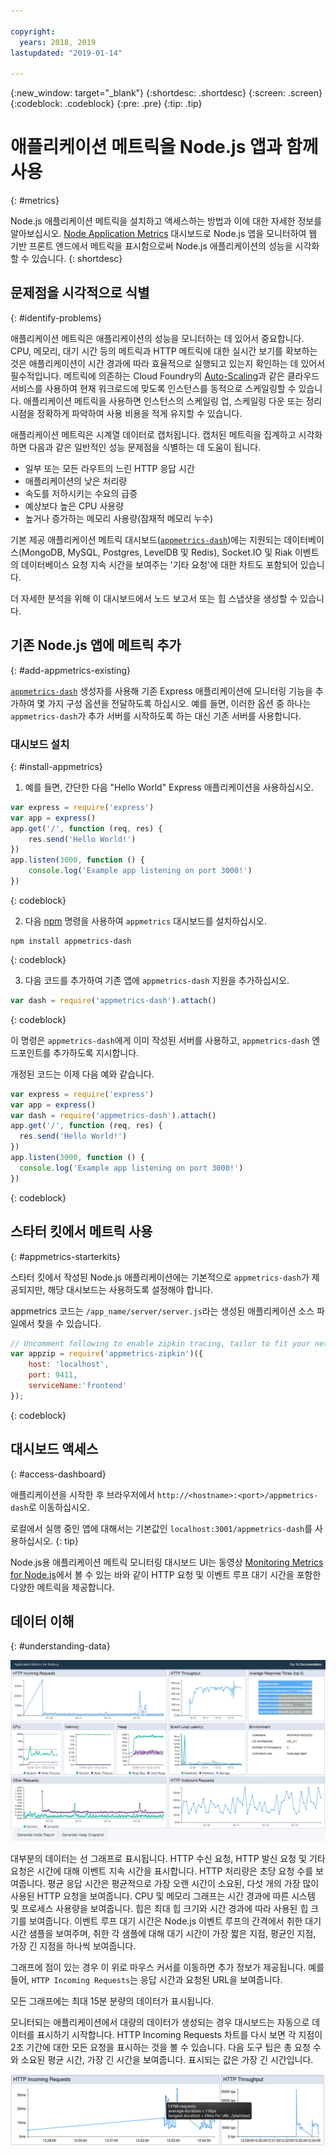 ```yaml
---

copyright:
  years: 2018, 2019
lastupdated: "2019-01-14"

---
```


{:new_window: target="_blank"}
{:shortdesc: .shortdesc}
{:screen: .screen}
{:codeblock: .codeblock}
{:pre: .pre}
{:tip: .tip}

# 애플리케이션 메트릭을 Node.js 앱과 함께 사용
{: #metrics}

Node.js 애플리케이션 메트릭을 설치하고 액세스하는 방법과 이에 대한 자세한 정보를 알아보십시오. [Node Application Metrics](https://developer.ibm.com/code/open/projects/node-application-metrics/) 대시보드로 Node.js 앱을 모니터하여 웹 기반 프론트 엔드에서 메트릭을 표시함으로써 Node.js 애플리케이션의 성능을 시각화할 수 있습니다.
{: shortdesc}

## 문제점을 시각적으로 식별
{: #identify-problems}

애플리케이션 메트릭은 애플리케이션의 성능을 모니터하는 데 있어서 중요합니다. CPU, 메모리, 대기 시간 등의 메트릭과 HTTP 메트릭에 대한 실시간 보기를 확보하는 것은 애플리케이션이 시간 경과에 따라 효율적으로 실행되고 있는지 확인하는 데 있어서 필수적입니다. 메트릭에 의존하는 Cloud Foundry의 [Auto-Scaling](/docs/services/Auto-Scaling/index.html)과 같은 클라우드 서비스를 사용하여 현재 워크로드에 맞도록 인스턴스를 동적으로 스케일링할 수 있습니다. 애플리케이션 메트릭을 사용하면 인스턴스의 스케일링 업, 스케일링 다운 또는 정리 시점을 정확하게 파악하여 사용 비용을 적게 유지할 수 있습니다.

애플리케이션 메트릭은 시계열 데이터로 캡처됩니다. 캡처된 메트릭을 집계하고 시각화하면 다음과 같은 일반적인 성능 문제점을 식별하는 데 도움이 됩니다.

* 일부 또는 모든 라우트의 느린 HTTP 응답 시간
* 애플리케이션의 낮은 처리량
* 속도를 저하시키는 수요의 급증
* 예상보다 높은 CPU 사용량
* 높거나 증가하는 메모리 사용량(잠재적 메모리 누수)

기본 제공 애플리케이션 메트릭 대시보드([`appmetrics-dash`](https://github.com/RuntimeTools/appmetrics-dash))에는 지원되는 데이터베이스(MongoDB, MySQL, Postgres, LevelDB 및 Redis), Socket.IO 및 Riak 이벤트의 데이터베이스 요청 지속 시간을 보여주는 '기타 요청'에 대한 차트도 포함되어 있습니다.

더 자세한 분석을 위해 이 대시보드에서 노드 보고서 또는 힙 스냅샷을 생성할 수 있습니다.

## 기존 Node.js 앱에 메트릭 추가
{: #add-appmetrics-existing}

[`appmetrics-dash`](https://github.com/RuntimeTools/appmetrics-dash) 생성자를 사용해 기존 Express 애플리케이션에 모니터링 기능을 추가하여 몇 가지 구성 옵션을 전달하도록 하십시오. 예를 들면, 이러한 옵션 중 하나는 `appmetrics-dash`가 추가 서버를 시작하도록 하는 대신 기존 서버를 사용합니다.

### 대시보드 설치
{: #install-appmetrics}

1. 예를 들면, 간단한 다음 "Hello World" Express 애플리케이션을 사용하십시오.
  ```js
  var express = require('express')
  var app = express()
  app.get('/', function (req, res) {
      res.send('Hello World!')
  })
  app.listen(3000, function () {
      console.log('Example app listening on port 3000!')
  })
  ```
  {: codeblock}

2. 다음 [npm](https://nodejs.org/) 명령을 사용하여 `appmetrics` 대시보드를 설치하십시오.
  ```
  npm install appmetrics-dash
  ```
  {: codeblock}

3. 다음 코드를 추가하여 기존 앱에 `appmetrics-dash` 지원을 추가하십시오.
  ```js
  var dash = require('appmetrics-dash').attach()
  ```
  {: codeblock}

  이 명령은 `appmetrics-dash`에게 이미 작성된 서버를 사용하고, `appmetrics-dash` 엔드포인트를 추가하도록 지시합니다.

  개정된 코드는 이제 다음 예와 같습니다.
  ```js
  var express = require('express')
  var app = express()
  var dash = require('appmetrics-dash').attach()
  app.get('/', function (req, res) {
    res.send('Hello World!')
  })
  app.listen(3000, function () {
    console.log('Example app listening on port 3000!')
  })
  ```
  {: codeblock}

## 스타터 킷에서 메트릭 사용
{: #appmetrics-starterkits}

스타터 킷에서 작성된 Node.js 애플리케이션에는 기본적으로 `appmetrics-dash`가 제공되지만, 해당 대시보드는 사용하도록 설정해야 합니다.

appmetrics 코드는 `/app_name/server/server.js`라는 생성된 애플리케이션 소스 파일에서 찾을 수 있습니다.
```js
// Uncomment following to enable zipkin tracing, tailor to fit your network configuration:
var appzip = require('appmetrics-zipkin')({
    host: 'localhost',
    port: 9411,
    serviceName:'frontend'
});
```
{: codeblock}

## 대시보드 액세스
{: #access-dashboard}

애플리케이션을 시작한 후 브라우저에서 `http://<hostname>:<port>/appmetrics-dash`로 이동하십시오.

로컬에서 실행 중인 앱에 대해서는 기본값인 `localhost:3001/appmetrics-dash`를 사용하십시오.
{: tip}

Node.js용 애플리케이션 메트릭 모니터링 대시보드 UI는 동영상 [Monitoring Metrics for Node.js](https://www.youtube.com/watch?v=7hV8gKlMYLs&feature=youtu.be)에서 볼 수 있는 바와 같이 HTTP 요청 및 이벤트 루프 대기 시간을 포함한 다양한 메트릭을 제공합니다.

## 데이터 이해
{: #understanding-data}

![Appmetrics 대시보드](images/appmetricsdash-1.png)

대부분의 데이터는 선 그래프로 표시됩니다. HTTP 수신 요청, HTTP 발신 요청 및 기타 요청은 시간에 대해 이벤트 지속 시간을 표시합니다. HTTP 처리량은 초당 요청 수를 보여줍니다. 평균 응답 시간은 평균적으로 가장 오랜 시간이 소요된, 다섯 개의 가장 많이 사용된 HTTP 요청을 보여줍니다. CPU 및 메모리 그래프는 시간 경과에 따른 시스템 및 프로세스 사용량을 보여줍니다. 힙은 최대 힙 크기와 시간 경과에 따라 사용된 힙 크기를 보여줍니다. 이벤트 루프 대기 시간은 Node.js 이벤트 루프의 간격에서 취한 대기 시간 샘플을 보여주며, 취한 각 샘플에 대해 대기 시간이 가장 짧은 지점, 평균인 지점, 가장 긴 지점을 하나씩 보여줍니다.

그래프에 점이 있는 경우 이 위로 마우스 커서를 이동하면 추가 정보가 제공됩니다. 예를 들어, `HTTP Incoming Requests`는 응답 시간과 요청된 URL을 보여줍니다.

모든 그래프에는 최대 15분 분량의 데이터가 표시됩니다.

모니터되는 애플리케이션에서 대량의 데이터가 생성되는 경우 대시보드는 자동으로 데이터를 표시하기 시작합니다. HTTP Incoming Requests 차트를 다시 보면 각 지점이 2초 기간에 대한 모든 요청을 표시하는 것을 볼 수 있습니다. 다음 도구 팁은 총 요청 수와 소요된 평균 시간, 가장 긴 시간을 보여줍니다. 표시되는 값은 가장 긴 시간입니다.

![도구 팁 표시](images/tooltip-1.png)




